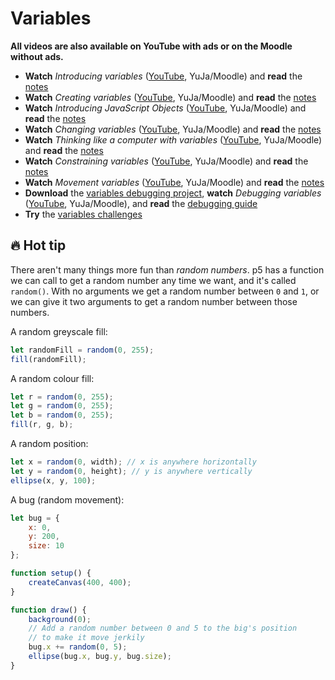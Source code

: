 # Variables

**All videos are also available on YouTube with ads or on the Moodle without ads.**

- **Watch** *Introducing variables* ([YouTube](MISSING_LINK), YuJa/Moodle) and **read** the [notes](./introducing-variables.md)
- **Watch** *Creating variables* ([YouTube](MISSING_LINK), YuJa/Moodle) and **read** the [notes](./creating-variables.md)
- **Watch** *Introducing JavaScript Objects* ([YouTube](MISSING_LINK), YuJa/Moodle) and **read** the [notes](./introducing-javascript-objects.md)
- **Watch** *Changing variables* ([YouTube](MISSING_LINK), YuJa/Moodle) and **read** the [notes](./changing-variables.md)
- **Watch** *Thinking like a computer with variables* ([YouTube](MISSING_LINK), YuJa/Moodle) and **read** the [notes](./thinking-like-a-computer-with-variables.md)
- **Watch** *Constraining variables* ([YouTube](MISSING_LINK), YuJa/Moodle) and **read** the [notes](./constraining-variables.md)
- **Watch** *Movement variables* ([YouTube](MISSING_LINK), YuJa/Moodle) and **read** the [notes](./movement-variables.md)
- **Download** the [variables debugging project](MISSING_LINK), **watch** *Debugging variables* ([YouTube](MISSING_LINK), YuJa/Moodle), and **read** the [debugging guide](../../guides/debugging-guide.md)
- **Try** the [variables challenges](MISSING_LINK)

## 🔥 Hot tip

There aren't many things more fun than *random numbers*. p5 has a function we can call to get a random number any time we want, and it's called `random()`. With no arguments we get a random number between `0` and `1`, or we can give it two arguments to get a random number between those numbers.

A random greyscale fill:
```javascript
let randomFill = random(0, 255);
fill(randomFill);
```

A random colour fill:
```javascript
let r = random(0, 255);
let g = random(0, 255);
let b = random(0, 255);
fill(r, g, b);
```

A random position:
```javascript
let x = random(0, width); // x is anywhere horizontally
let y = random(0, height); // y is anywhere vertically
ellipse(x, y, 100);
```

A bug (random movement):
```javascript
let bug = {
    x: 0,
    y: 200,
    size: 10
};

function setup() {
    createCanvas(400, 400);
}

function draw() {
    background(0);
    // Add a random number between 0 and 5 to the big's position
    // to make it move jerkily
    bug.x += random(0, 5);
    ellipse(bug.x, bug.y, bug.size);
}
```